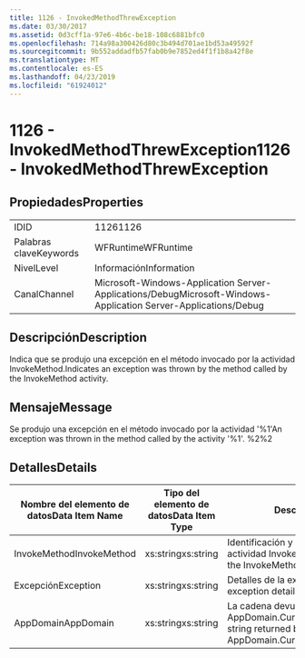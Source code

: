 ```yaml
---
title: 1126 - InvokedMethodThrewException
ms.date: 03/30/2017
ms.assetid: 0d3cff1a-97e6-4b6c-be18-108c6881bfc0
ms.openlocfilehash: 714a98a300426d80c3b494d701ae1bd53a49592f
ms.sourcegitcommit: 9b552addadfb57fab0b9e7852ed4f1f1b8a42f8e
ms.translationtype: MT
ms.contentlocale: es-ES
ms.lasthandoff: 04/23/2019
ms.locfileid: "61924012"
---
```

# <a name="1126---invokedmethodthrewexception"></a><span data-ttu-id="69c10-102">1126 - InvokedMethodThrewException</span><span class="sxs-lookup"><span data-stu-id="69c10-102">1126 - InvokedMethodThrewException</span></span>
## <a name="properties"></a><span data-ttu-id="69c10-103">Propiedades</span><span class="sxs-lookup"><span data-stu-id="69c10-103">Properties</span></span>  
  
|||  
|-|-|  
|<span data-ttu-id="69c10-104">ID</span><span class="sxs-lookup"><span data-stu-id="69c10-104">ID</span></span>|<span data-ttu-id="69c10-105">1126</span><span class="sxs-lookup"><span data-stu-id="69c10-105">1126</span></span>|  
|<span data-ttu-id="69c10-106">Palabras clave</span><span class="sxs-lookup"><span data-stu-id="69c10-106">Keywords</span></span>|<span data-ttu-id="69c10-107">WFRuntime</span><span class="sxs-lookup"><span data-stu-id="69c10-107">WFRuntime</span></span>|  
|<span data-ttu-id="69c10-108">Nivel</span><span class="sxs-lookup"><span data-stu-id="69c10-108">Level</span></span>|<span data-ttu-id="69c10-109">Información</span><span class="sxs-lookup"><span data-stu-id="69c10-109">Information</span></span>|  
|<span data-ttu-id="69c10-110">Canal</span><span class="sxs-lookup"><span data-stu-id="69c10-110">Channel</span></span>|<span data-ttu-id="69c10-111">Microsoft-Windows-Application Server-Applications/Debug</span><span class="sxs-lookup"><span data-stu-id="69c10-111">Microsoft-Windows-Application Server-Applications/Debug</span></span>|  
  
## <a name="description"></a><span data-ttu-id="69c10-112">Descripción</span><span class="sxs-lookup"><span data-stu-id="69c10-112">Description</span></span>  
 <span data-ttu-id="69c10-113">Indica que se produjo una excepción en el método invocado por la actividad InvokeMethod.</span><span class="sxs-lookup"><span data-stu-id="69c10-113">Indicates an exception was thrown by the method called by the InvokeMethod activity.</span></span>  
  
## <a name="message"></a><span data-ttu-id="69c10-114">Mensaje</span><span class="sxs-lookup"><span data-stu-id="69c10-114">Message</span></span>  
 <span data-ttu-id="69c10-115">Se produjo una excepción en el método invocado por la actividad '%1'</span><span class="sxs-lookup"><span data-stu-id="69c10-115">An exception was thrown in the method called by the activity '%1'.</span></span> <span data-ttu-id="69c10-116">%2</span><span class="sxs-lookup"><span data-stu-id="69c10-116">%2</span></span>  
  
## <a name="details"></a><span data-ttu-id="69c10-117">Detalles</span><span class="sxs-lookup"><span data-stu-id="69c10-117">Details</span></span>  
  
|<span data-ttu-id="69c10-118">Nombre del elemento de datos</span><span class="sxs-lookup"><span data-stu-id="69c10-118">Data Item Name</span></span>|<span data-ttu-id="69c10-119">Tipo del elemento de datos</span><span class="sxs-lookup"><span data-stu-id="69c10-119">Data Item Type</span></span>|<span data-ttu-id="69c10-120">Descripción</span><span class="sxs-lookup"><span data-stu-id="69c10-120">Description</span></span>|  
|--------------------|--------------------|-----------------|  
|<span data-ttu-id="69c10-121">InvokeMethod</span><span class="sxs-lookup"><span data-stu-id="69c10-121">InvokeMethod</span></span>|<span data-ttu-id="69c10-122">xs:string</span><span class="sxs-lookup"><span data-stu-id="69c10-122">xs:string</span></span>|<span data-ttu-id="69c10-123">Identificación y nombre para mostrar de la actividad InvokeMethod.</span><span class="sxs-lookup"><span data-stu-id="69c10-123">The display name of the InvokeMethod activity.</span></span>|  
|<span data-ttu-id="69c10-124">Excepción</span><span class="sxs-lookup"><span data-stu-id="69c10-124">Exception</span></span>|<span data-ttu-id="69c10-125">xs:string</span><span class="sxs-lookup"><span data-stu-id="69c10-125">xs:string</span></span>|<span data-ttu-id="69c10-126">Detalles de la excepción para la excepción</span><span class="sxs-lookup"><span data-stu-id="69c10-126">The exception details for the exception</span></span>|  
|<span data-ttu-id="69c10-127">AppDomain</span><span class="sxs-lookup"><span data-stu-id="69c10-127">AppDomain</span></span>|<span data-ttu-id="69c10-128">xs:string</span><span class="sxs-lookup"><span data-stu-id="69c10-128">xs:string</span></span>|<span data-ttu-id="69c10-129">La cadena devuelta por AppDomain.CurrentDomain.FriendlyName.</span><span class="sxs-lookup"><span data-stu-id="69c10-129">The string returned by AppDomain.CurrentDomain.FriendlyName.</span></span>|
